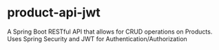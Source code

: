 # product-api-jwt
A Spring Boot RESTful API that allows for CRUD operations on Products. Uses Spring Security and JWT for Authentication/Authorization

